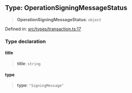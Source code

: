 
## Type: OperationSigningMessageStatus

> **OperationSigningMessageStatus**: `object`

Defined in: [src/types/transaction.ts:17](https://github.com/centrifuge/sdk/blob/862f7f1e7a8d6021f967d75a29f9dd861d4ba104/src/types/transaction.ts#L17)

### Type declaration

#### title

> **title**: `string`

#### type

> **type**: `"SigningMessage"`
